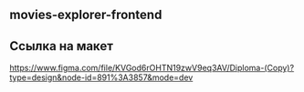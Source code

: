 ## movies-explorer-frontend

## Ссылка на макет

https://www.figma.com/file/KVGod6rOHTN19zwV9eq3AV/Diploma-(Copy)?type=design&node-id=891%3A3857&mode=dev
